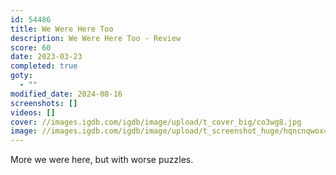 ```yaml
---
id: 54486
title: We Were Here Too
description: We Were Here Too - Review
score: 60
date: 2023-03-23
completed: true
goty:
  - ""
modified_date: 2024-08-16
screenshots: []
videos: []
cover: //images.igdb.com/igdb/image/upload/t_cover_big/co3wg8.jpg
image: //images.igdb.com/igdb/image/upload/t_screenshot_huge/hqncnqwox4yfxahmujcj.jpg
---
```

More we were here, but with worse puzzles.